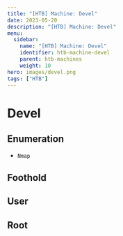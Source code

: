 ```yaml
---
title: "[HTB] Machine: Devel"
date: 2023-05-20
description: "[HTB] Machine: Devel"
menu:
  sidebar:
    name: "[HTB] Machine: Devel"
    identifier: htb-machine-devel
    parent: htb-machines
    weight: 10
hero: images/devel.png
tags: ["HTB"]
---
```


# Devel
## Enumeration
- ```Nmap```
## Foothold
## User
## Root
